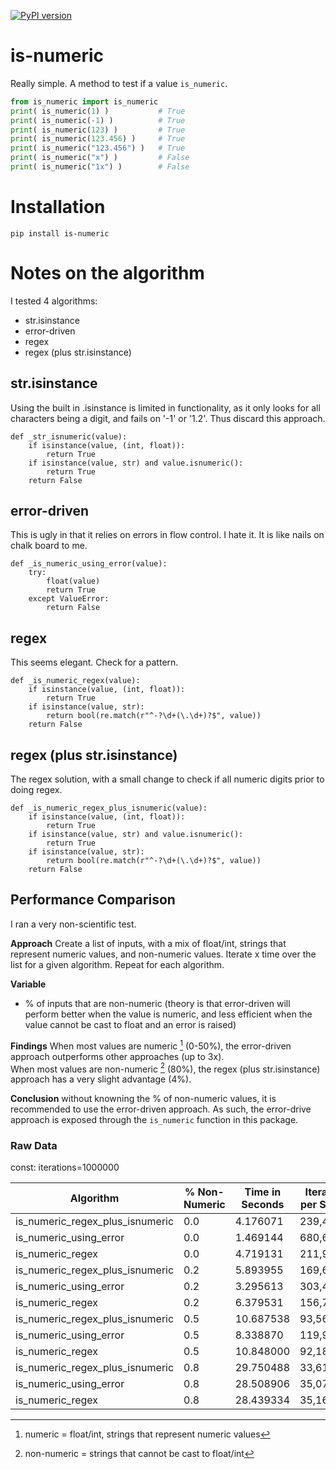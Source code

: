 [![PyPI version](https://badge.fury.io/py/is-numeric.svg)](https://badge.fury.io/py/is-numeric)

# is-numeric

Really simple.  A method to test if a value `is_numeric`.

``` python 
from is_numeric import is_numeric
print( is_numeric(1) )           # True
print( is_numeric(-1) )          # True
print( is_numeric(123) )         # True
print( is_numeric(123.456) )     # True
print( is_numeric("123.456") )   # True
print( is_numeric("x") )         # False
print( is_numeric("1x") )        # False
```

# Installation

```
pip install is-numeric
```

# Notes on the algorithm

I tested 4 algorithms:
* str.isinstance
* error-driven
* regex
* regex (plus str.isinstance)

## str.isinstance

Using the built in .isinstance is limited in functionality, as it only looks for all characters being a digit, and fails on '-1' or '1.2'.  Thus discard this approach.

```
def _str_isnumeric(value):
    if isinstance(value, (int, float)):
        return True
    if isinstance(value, str) and value.isnumeric():
        return True
    return False
```

## error-driven

This is ugly in that it relies on errors in flow control.  I hate it.  It is like nails on chalk board to me.

```
def _is_numeric_using_error(value):
    try:
        float(value)
        return True
    except ValueError:
        return False
```

## regex

This seems elegant.  Check for a pattern.

```
def _is_numeric_regex(value):
    if isinstance(value, (int, float)):
        return True
    if isinstance(value, str):
        return bool(re.match(r"^-?\d+(\.\d+)?$", value))
    return False
```

## regex (plus str.isinstance)

The regex solution, with a small change to check if all numeric digits prior to doing regex.

```
def _is_numeric_regex_plus_isnumeric(value):
    if isinstance(value, (int, float)):
        return True
    if isinstance(value, str) and value.isnumeric():
        return True
    if isinstance(value, str):
        return bool(re.match(r"^-?\d+(\.\d+)?$", value))
    return False
```

## Performance Comparison

I ran a very non-scientific test.

**Approach**
Create a list of inputs, with a mix of float/int, strings that represent numeric values, and non-numeric values.
Iterate x time over the list for a given algorithm.
Repeat for each algorithm.

**Variable**
* % of inputs that are non-numeric (theory is that error-driven will perform better when the value is numeric, and less efficient when the value cannot be cast to float and an error is raised)

**Findings**
When most values are numeric [^1] (0-50%), the error-driven approach outperforms other approaches (up to 3x).  
When most values are non-numeric [^2] (80%), the regex (plus str.isinstance) approach has a very slight advantage (4%).

**Conclusion**
without knowning the % of non-numeric values, it is recommended to use the error-driven approach.  As such, the error-drive approach is exposed through the `is_numeric` function in this package.


### Raw Data
const: iterations=1000000

| Algorithm                           | % Non-Numeric | Time in Seconds | Iterations per Second |
|-------------------------------------|---------------|-----------------|-----------------------|
| is_numeric_regex_plus_isnumeric     | 0.0           | 4.176071        | 239,459.52            |
| is_numeric_using_error              | 0.0           | 1.469144        | 680,668.39            |
| is_numeric_regex                    | 0.0           | 4.719131        | 211,903.44            |
| is_numeric_regex_plus_isnumeric     | 0.2           | 5.893955        | 169,665.37            |
| is_numeric_using_error              | 0.2           | 3.295613        | 303,433.65            |
| is_numeric_regex                    | 0.2           | 6.379531        | 156,751.32            |
| is_numeric_regex_plus_isnumeric     | 0.5           | 10.687538       | 93,566.92             |
| is_numeric_using_error              | 0.5           | 8.338870        | 119,920.32            |
| is_numeric_regex                    | 0.5           | 10.848000       | 92,182.89             |
| is_numeric_regex_plus_isnumeric     | 0.8           | 29.750488       | 33,612.89             |
| is_numeric_using_error              | 0.8           | 28.508906       | 35,076.76             |
| is_numeric_regex                    | 0.8           | 28.439334       | 35,162.57             |

[^1]: numeric = float/int, strings that represent numeric values
[^2]: non-numeric = strings that cannot be cast to float/int
